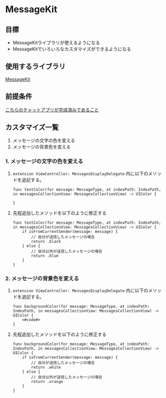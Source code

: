 # MessageKit

## 目標
- MessageKitライブラリが使えるようになる
- MessageKitでいろいろなカスタマイズができるようになる

## 使用するライブラリ
<a href="https://github.com/MessageKit/MessageKit" target="_blank">MessageKit</a>

## 前提条件
<a href="./04_MessageKit.md">こちらのチャットアプリが完成済みであること</a>

## カスタマイズ一覧
1. メッセージの文字の色を変える
2. メッセージの背景色を変える

### 1. メッセージの文字の色を変える
1. ``` extension ViewController: MessagesDisplayDelegate ``` 内に以下のメソッドを追記する。

	```
	func textColor(for message: MessageType, at indexPath: IndexPath, in messagesCollectionView: MessagesCollectionView) -> UIColor {

	}
	```


2. 先程追加したメソッドを以下のように修正する
	
	```
	func textColor(for message: MessageType, at indexPath: IndexPath, in messagesCollectionView: MessagesCollectionView) -> UIColor {
		if isFromCurrentSender(message: message) {
			// 自分が送信したメッセージの場合
			return .black
		} else {
			// 自分以外が送信したメッセージの場合
			return .blue
		}     
	}
	```


### 2. メッセージの背景色を変える

1. ``` extension ViewController: MessagesDisplayDelegate ``` 内に以下のメソッドを追記する。

	```
	func backgroundColor(for message: MessageType, at indexPath: IndexPath, in messagesCollectionView: MessagesCollectionView) -> UIColor {
		<#code#>
	}
	```

2. 先程追加したメソッドを以下のように修正する

	```
	func backgroundColor(for message: MessageType, at indexPath: IndexPath, in messagesCollectionView: MessagesCollectionView) -> UIColor {
		if isFromCurrentSender(message: message) {
			// 自分が送信したメッセージの場合
			return .white
		} else {
			// 自分以外が送信したメッセージの場合
			return .orange
		}    
	}
	```